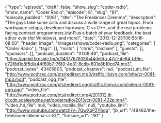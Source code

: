 {
  "type": "episode",
  "draft": false,
  "show_slug": "coder-radio",
  "show_name": "Coder Radio",
  "episode": 81,
  "slug": "81",
  "episode_padded": "0081",
  "title": "The Freelancer Dilemma",
  "description": "The guys take some calls and discuss a wide range of great topics. From workspace setups, developer hardware, C vs C++, and the real problems facing contract programmers.\n\nPlus a batch of your feedback, the best editor ever (for Windows), and more!",
  "date": "2013-12-23T06:55:16-08:00",
  "header_image": "/images/shows/coder-radio.png",
  "categories": [
    "Coder Radio"
  ],
  "tags": [],
  "hosts": [
    "chris",
    "michael"
  ],
  "guests": [],
  "sponsors": [],
  "podcast_duration": "01:08:49",
  "podcast_file": "https://aphid.fireside.fm/d/1437767933/b44de5fa-47c1-4e94-bf9e-c72f8d1c8f5d/a44f60b7-76f0-4e31-8cdb-601e8b10cd74.mp3",
  "podcast_bytes": 43405805,
  "podcast_chapters": null,
  "podcast_alt_file": "http://www.podtrac.com/pts/redirect.mp3/traffic.libsyn.com/jnite/cr-0081-mp3.mp3",
  "podcast_ogg_file": "http://www.podtrac.com/pts/redirect.ogg/traffic.libsyn.com/jnite/cr-0081-ogg.ogg",
  "video_file": "http://www.podtrac.com/pts/redirect.mp4/201312.jb-dl.cdn.scaleengine.net/coderradio/2013/cr-0081-432p.mp4",
  "video_hd_file": null,
  "video_mobile_file": null,
  "youtube_link": "http://www.youtube.com/watch?v=7QwXqPZY6og",
  "jb_url": "/48462/the-freelancer-dilemma-cr-81/",
  "fireside_url": "/81"
}

